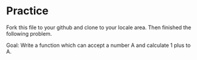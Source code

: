 # Practice

Fork this file to your github and clone to your locale area.
Then finished the following problem.

Goal: Write a function which can accept a number A and calculate 1 plus to A.
